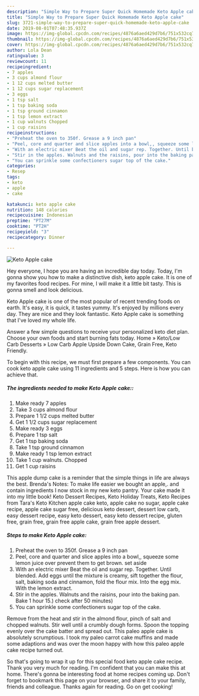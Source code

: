 ```yaml
---
description: "Simple Way to Prepare Super Quick Homemade Keto Apple cake"
title: "Simple Way to Prepare Super Quick Homemade Keto Apple cake"
slug: 3721-simple-way-to-prepare-super-quick-homemade-keto-apple-cake
date: 2019-08-01T07:48:35.937Z
image: https://img-global.cpcdn.com/recipes/4876a6aed429d7b6/751x532cq70/keto-apple-cake-recipe-main-photo.jpg
thumbnail: https://img-global.cpcdn.com/recipes/4876a6aed429d7b6/751x532cq70/keto-apple-cake-recipe-main-photo.jpg
cover: https://img-global.cpcdn.com/recipes/4876a6aed429d7b6/751x532cq70/keto-apple-cake-recipe-main-photo.jpg
author: Lola Dean
ratingvalue: 3
reviewcount: 11
recipeingredient:
- 7 apples
- 3 cups almond flour
- 1 12 cups melted butter
- 1 12 cups sugar replacement
- 3 eggs
- 1 tsp salt
- 1 tsp baking soda
- 1 tsp ground cinnamon
- 1 tsp lemon extract
- 1 cup walnuts Chopped
- 1 cup raisins
recipeinstructions:
- "Preheat the oven to 350f. Grease a 9 inch pan"
- "Peel, core and quarter and slice apples into a bowl,, squeeze some lemon juice over prevent them to get brown. set aside"
- "With an electric mixer Beat the oil and sugar rep. Together. Until blended. Add eggs until the mixture is creamy, sift together the flour, salt, baking soda and cinnamon, fold the flour mix. Into the egg mix. With the lemon extract."
- "Stir in the apples. Walnuts and the raisins, pour into the baking pan. Bake 1 hour 15.) check after 50 minutes)"
- "You can sprinkle some confectioners sugar top of the cake."
categories:
- Resep
tags:
- keto
- apple
- cake

katakunci: keto apple cake
nutrition: 148 calories
recipecuisine: Indonesian
preptime: "PT27M"
cooktime: "PT2H"
recipeyield: "3"
recipecategory: Dinner

---
```



![Keto Apple cake](https://img-global.cpcdn.com/recipes/4876a6aed429d7b6/751x532cq70/keto-apple-cake-recipe-main-photo.jpg)

Hey everyone, I hope you are having an incredible day today. Today, I'm gonna show you how to make a distinctive dish, keto apple cake. It is one of my favorites food recipes. For mine, I will make it a little bit tasty. This is gonna smell and look delicious.

Keto Apple cake is one of the most popular of recent trending foods on earth. It's easy, it is quick, it tastes yummy. It's enjoyed by millions every day. They are nice and they look fantastic. Keto Apple cake is something that I've loved my whole life.

Answer a few simple questions to receive your personalized keto diet plan. Choose your own foods and start burning fats today. Home » Keto/Low Carb Desserts » Low Carb Apple Upside Down Cake, Grain Free, Keto Friendly.


To begin with this recipe, we must first prepare a few components. You can cook keto apple cake using 11 ingredients and 5 steps. Here is how you can achieve that.

##### The ingredients needed to make Keto Apple cake::

1. Make ready 7 apples
1. Take 3 cups almond flour
1. Prepare 1 1/2 cups melted butter
1. Get 1 1/2 cups sugar replacement
1. Make ready 3 eggs
1. Prepare 1 tsp salt
1. Get 1 tsp baking soda
1. Take 1 tsp ground cinnamon
1. Make ready 1 tsp lemon extract
1. Take 1 cup walnuts. Chopped
1. Get 1 cup raisins


This apple dump cake is a reminder that the simple things in life are always the best. Brenda&#39;s Notes: To make life easier we bought an apple,. and contain ingredients I now stock in my new keto pantry. Your cake made it into my little book! Keto Dessert Recipes, Keto Holiday Treats, Keto Recipes from Tara&#39;s Keto Kitchen apple cake keto, apple cake no sugar, apple cake recipe, apple cake sugar free, delicious keto dessert, dessert low carb, easy dessert recipe, easy keto dessert, easy keto dessert recipe, gluten free, grain free, grain free apple cake, grain free apple dessert. 

##### Steps to make Keto Apple cake:

1. Preheat the oven to 350f. Grease a 9 inch pan
1. Peel, core and quarter and slice apples into a bowl,, squeeze some lemon juice over prevent them to get brown. set aside
1. With an electric mixer Beat the oil and sugar rep. Together. Until blended. Add eggs until the mixture is creamy, sift together the flour, salt, baking soda and cinnamon, fold the flour mix. Into the egg mix. With the lemon extract.
1. Stir in the apples. Walnuts and the raisins, pour into the baking pan. Bake 1 hour 15.) check after 50 minutes)
1. You can sprinkle some confectioners sugar top of the cake.


Remove from the heat and stir in the almond flour, pinch of salt and chopped walnuts. Stir well until a crumbly dough forms. Spoon the topping evenly over the cake batter and spread out. This paleo apple cake is absolutely scrumptious. I took my paleo carrot cake muffins and made some adaptions and was over the moon happy with how this paleo apple cake recipe turned out. 

So that's going to wrap it up for this special food keto apple cake recipe. Thank you very much for reading. I'm confident that you can make this at home. There's gonna be interesting food at home recipes coming up. Don't forget to bookmark this page on your browser, and share it to your family, friends and colleague. Thanks again for reading. Go on get cooking!
